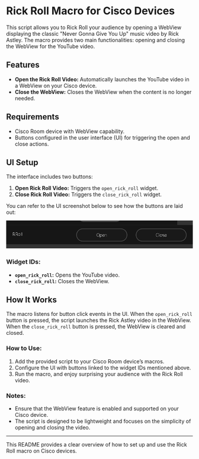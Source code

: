 # Rick Roll Macro for Cisco Devices

This script allows you to Rick Roll your audience by opening a WebView displaying the classic "Never Gonna Give You Up" music video by Rick Astley. The macro provides two main functionalities: opening and closing the WebView for the YouTube video.

## Features
- **Open the Rick Roll Video:** Automatically launches the YouTube video in a WebView on your Cisco device.
- **Close the WebView:** Closes the WebView when the content is no longer needed.

## Requirements
- Cisco Room device with WebView capability.
- Buttons configured in the user interface (UI) for triggering the open and close actions.

## UI Setup
The interface includes two buttons:
1. **Open Rick Roll Video:** Triggers the `open_rick_roll` widget.
2. **Close Rick Roll Video:** Triggers the `close_rick_roll` widget.

You can refer to the UI screenshot below to see how the buttons are laid out:

![Rick Roll UI](rroll-ui.png)

### Widget IDs:
- **`open_rick_roll`:** Opens the YouTube video.
- **`close_rick_roll`:** Closes the WebView.

## How It Works
The macro listens for button click events in the UI. When the `open_rick_roll` button is pressed, the script launches the Rick Astley video in the WebView. When the `close_rick_roll` button is pressed, the WebView is cleared and closed.

### How to Use:
1. Add the provided script to your Cisco Room device’s macros.
2. Configure the UI with buttons linked to the widget IDs mentioned above.
3. Run the macro, and enjoy surprising your audience with the Rick Roll video.

### Notes:
- Ensure that the WebView feature is enabled and supported on your Cisco device.
- The script is designed to be lightweight and focuses on the simplicity of opening and closing the video.

---

This README provides a clear overview of how to set up and use the Rick Roll macro on Cisco devices.
